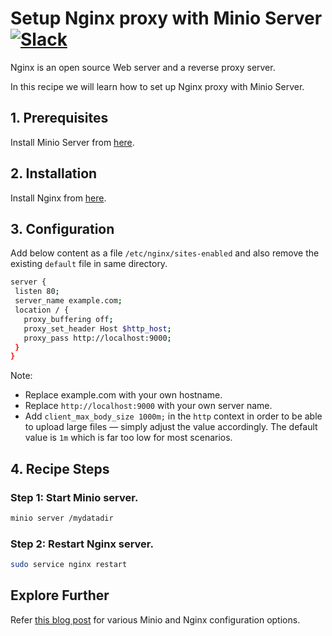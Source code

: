 # Setup Nginx proxy with Minio Server [![Slack](https://slack.minio.io/slack?type=svg)](https://slack.minio.io)

Nginx is an open source Web server and a reverse proxy server.  

In this recipe we will learn how to set up Nginx proxy with Minio Server.

## 1. Prerequisites

Install Minio Server from [here](http://docs.minio.io/docs/minio).

## 2. Installation

Install Nginx from [here](http://nginx.org/en/download.html).  

## 3. Configuration

Add  below content as a file ``/etc/nginx/sites-enabled``  and also remove the existing ``default`` file in same directory.

```sh
server {
 listen 80;
 server_name example.com;
 location / {
   proxy_buffering off;
   proxy_set_header Host $http_host;
   proxy_pass http://localhost:9000;
 }
}
```

Note:

* Replace example.com with your own hostname.
* Replace ``http://localhost:9000``  with your own server name.
* Add ``client_max_body_size 1000m;`` in the ``http`` context in order to be able to upload large files — simply adjust the value accordingly. The default value is `1m` which is far too low for most scenarios.

## 4. Recipe Steps

### Step 1: Start Minio server.

```sh
minio server /mydatadir
```

### Step 2: Restart Nginx server.

```sh
sudo service nginx restart
```

## Explore Further

Refer [this blog post](https://www.nginx.com/blog/enterprise-grade-cloud-storage-nginx-plus-minio/) for various Minio and Nginx configuration options.
